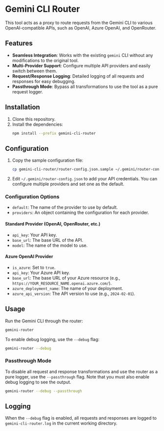 # Gemini CLI Router

This tool acts as a proxy to route requests from the Gemini CLI to various OpenAI-compatible APIs, such as OpenAI, Azure OpenAI, and OpenRouter.

## Features

- **Seamless Integration**: Works with the existing `gemini` CLI without any modifications to the original tool.
- **Multi-Provider Support**: Configure multiple API providers and easily switch between them.
- **Request/Response Logging**: Detailed logging of all requests and responses for easy debugging.
- **Passthrough Mode**: Bypass all transformations to use the tool as a pure request logger.

## Installation

1.  Clone this repository.
2.  Install the dependencies:
    ```bash
    npm install --prefix gemini-cli-router
    ```

## Configuration

1.  Copy the sample configuration file:
    ```bash
    cp gemini-cli-router/router-config.json.sample ~/.gemini/router-config.json
    ```
2.  Edit `~/.gemini/router-config.json` to add your API credentials. You can configure multiple providers and set one as the default.

### Configuration Options

-   `default`: The name of the provider to use by default.
-   `providers`: An object containing the configuration for each provider.

#### Standard Provider (OpenAI, OpenRouter, etc.)

-   `api_key`: Your API key.
-   `base_url`: The base URL of the API.
-   `model`: The name of the model to use.

#### Azure OpenAI Provider

-   `is_azure`: Set to `true`.
-   `api_key`: Your Azure API key.
-   `base_url`: The base URL of your Azure resource (e.g., `https://YOUR_RESOURCE_NAME.openai.azure.com/`).
-   `azure_deployment_name`: The name of your deployment.
-   `azure_api_version`: The API version to use (e.g., `2024-02-01`).

## Usage

Run the Gemini CLI through the router:

```bash
gemini-router
```

To enable debug logging, use the `--debug` flag:

```bash
gemini-router --debug
```

### Passthrough Mode

To disable all request and response transformations and use the router as a pure logger, use the `--passthrough` flag. Note that you must also enable debug logging to see the output.

```bash
gemini-router --debug --passthrough
```

## Logging

When the `--debug` flag is enabled, all requests and responses are logged to `gemini-cli-router.log` in the current working directory.
